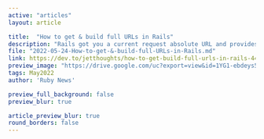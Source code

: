 ```yaml
---
active: "articles"
layout: article

title:  "How to get & build full URLs in Rails"
description: "Rails got you a current request absolute URL and provides a simple way for that."
file: "2022-05-24-How-to-get-&-build-full-URLs-in-Rails.md"
link: https://dev.to/jetthoughts/how-to-get-build-full-urls-in-rails-448 
preview_image: "https://drive.google.com/uc?export=view&id=1YG1-ebdeys5ahg_fE19eAa19oju-HcpT"
tags: May2022
author: 'Ruby News'

preview_full_background: false
preview_blur: true

article_preview_blur: true
round_borders: false
---
```

